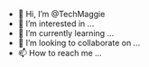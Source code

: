 - 👋 Hi, I’m @TechMaggie
- 👀 I’m interested in ...
- 🌱 I’m currently learning ...
- 💞️ I’m looking to collaborate on ...
- 📫 How to reach me ...

<!---
TechMaggie/TechMaggie is a ✨ special ✨ repository because its `README.md` (this file) appears on your GitHub profile.
You can click the Preview link to take a look at your changes.
--->
